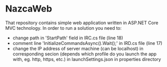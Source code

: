 # NazcaWeb

That repository contains simple web application written in ASP.NET Core MVC technology.
In order to run a solution you need to:
- change path in 'StartPath' field in IRC.cs file (line 18)
- comment line 'InitializeCommandsAsync().Wait();' in IRD.cs file (line 17)
- change the IP address of server machine (can be localhost) in corresponding secion (depends which profile do you launch the app with, eg. http, https, etc.) in launchSettings.json in properties directory
